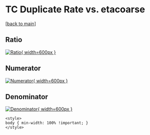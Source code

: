 # TC Duplicate Rate vs. etacoarse

[[back to main](./)]



## Ratio

[![Ratio](../mtv/var/TC_duplrate_stack_etacoarse.png){ width=600px }](../mtv/var/TC_duplrate_stack_etacoarse.pdf)

## Numerator

[![Numerator](../mtv/num/TC_duplrate_stack_etacoarse_num.png){ width=600px }](../mtv/num/TC_duplrate_stack_etacoarse_num.pdf)

## Denominator

[![Denominator](../mtv/den/TC_duplrate_stack_etacoarse_den.png){ width=600px }](../mtv/den/TC_duplrate_stack_etacoarse_den.pdf)


``` {=html}
<style>
body { min-width: 100% !important; }
</style>
```
